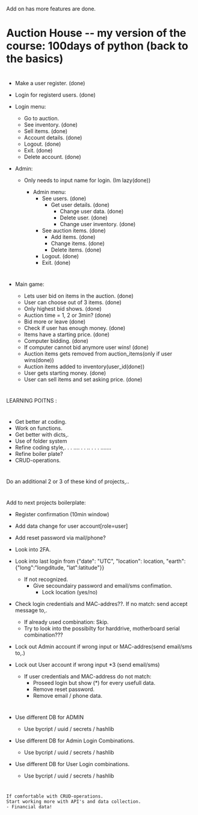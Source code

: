 Add on has more features are done.

#

# Auction House -- my version of the course: 100days of python (back to the basics)

#

- Make a user register. (done)
- Login for registerd users. (done)
- Login menu:

  - Go to auction.
  - See inventory. (done)
  - Sell items. (done)
  - Account details. (done)
  - Logout. (done)
  - Exit. (done)
  - Delete account. (done)

- Admin:

  - Only needs to input name for login. (Im lazy(done))

    - Admin menu:
      - See users. (done)
        - Get user details. (done)
          - Change user data. (done)
          - Delete user. (done)
          - Change user inventory. (done)
      - See auction items. (done)
        - Add items. (done)
        - Change items. (done)
        - Delete items. (done)
      - Logout. (done)
      - Exit. (done)

#

- Main game:

  - Lets user bid on items in the auction. (done)
  - User can choose out of 3 items. (done)
  - Only highest bid shows. (done)
  - Auction time = 1, 2 or 3min? (done)
  - Bid more or leave (done)
  - Check if user has enough money. (done)
  - Items have a starting price. (done)
  - Computer bidding. (done)
  - If computer cannot bid anymore user wins! (done)
  - Auction items gets removed from auction_items(only if user wins(done))
  - Auction items added to inventory(user_id(done))
  - User gets starting money. (done)
  - User can sell items and set asking price. (done)

#

LEARNING POITNS :

#

- Get better at coding.
- Work on functions.
- Get better with dicts,.
- Use of folder system
- Refine coding style,. . . .... . . .. . . . .......
- Refine boiler plate?
- CRUD-operations.

#

Do an additional 2 or 3 of these kind of projects,..

#

Add to next projects boilerplate:

- Register confirmation (10min window)
- Add data change for user account[role=user]
- Add reset password via mail/phone?
- Look into 2FA.
- Look into last login from {"date": "UTC", "location": location, "earth":{"long":"longditude, "lat":latitude"}}
  - If not recognized.
    - Give secoundairy password and email/sms confimation.
      - Lock location (yes/no)
- Check login credentials and MAC-addres??. If no match: send accept message to,.

  - If already used combination: Skip.
  - Try to look into the possibilty for harddrive, motherboard serial combination???

- Lock out Admin account if wrong input or MAC-addres(send email/sms to,.)

- Lock out User account if wrong input \*3 (send email/sms)
  - If user credentials and MAC-address do not match:
    - Proseed login but show (\*) for every usefull data.
    - Remove reset password.
    - Remove email / phone data.

#

- Use different DB for ADMIN

  - Use bycript / uuid / secrets / hashlib

- Use different DB for Admin Login Combinations.
  - Use bycript / uuid / secrets / hashlib
- Use different DB for User Login combinations.
  - Use bycript / uuid / secrets / hashlib

#

    If comfortable with CRUD-operations.
    Start working more with API's and data collection.
    - Financial data!

#
